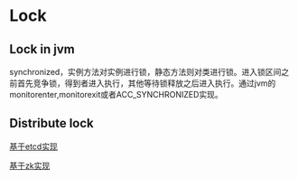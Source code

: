 # Lock

## Lock in jvm

synchronized，实例方法对实例进行锁，静态方法则对类进行锁。进入锁区间之前首先竞争锁，得到者进入执行，其他等待锁释放之后进入执行。通过jvm的monitorenter,monitorexit或者ACC_SYNCHRONIZED实现。



## Distribute lock

[基于etcd实现](https://www.toutiao.com/a6708613773353026051/?tt_from=weixin&utm_campaign=client_share&wxshare_count=1&timestamp=1561982858&app=news_article&utm_source=weixin&utm_medium=toutiao_android&req_id=2019070120073801015203021635050E9&group_id=6708613773353026051)

[基于zk实现]()
